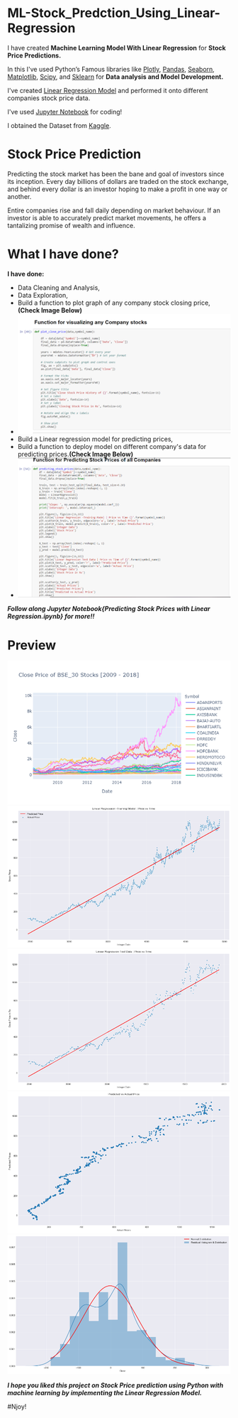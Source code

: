 # ML-Stock_Predction_Using_Linear-Regression

I have created **Machine Learning Model With Linear Regression** for **Stock Price Predictions.**

In this I've used Python’s Famous libraries like [Plotly](https://www.geeksforgeeks.org/getting-started-with-plotly-python/#:~:text=The%20Plotly%20Python%20library%20is%20an%20interactive%20open%2Dsource%20library.&text=plotly%20graph%20objects%20are%20a,histograms%2C%20pie%20charts%2C%20etc.), [Pandas](https://pandas.pydata.org/), [Seaborn](https://seaborn.pydata.org/), [Matplotlib](https://matplotlib.org/), [Scipy](https://www.scipy.org/), and [Sklearn](https://scikit-learn.org/) for **Data analysis and Model Development.**

I've created [Linear Regression Model](https://www.geeksforgeeks.org/ml-linear-regression/) and performed it onto different companies stock price data.

I've used [Jupyter Notebook](https://jupyter.org/) for coding!

I obtained the Dataset from [Kaggle](https://www.kaggle.com/sugandhkhobragade/bse30-daily-market-price-20082018).

# Stock Price Prediction

Predicting the stock market has been the bane and goal of investors since its inception. 
Every day billions of dollars are traded on the stock exchange, and behind every dollar is an investor hoping to make a profit in one way or another.

Entire companies rise and fall daily depending on market behaviour. 
If an investor is able to accurately predict market movements, he offers a tantalizing promise of wealth and influence.

# What I have done?

**I have done:**
  * Data Cleaning and Analysis,
  * Data Exploration,
  * Build a function to plot graph of any company stock closing price,**(Check Image Below)**
  * ![Image6](https://github.com/Anuragtsl/ML-Stock_Predction_Using_Linear-Regression/blob/main/images/6.png)
  * Build a Linear regression model for predicting prices,
  * Build a function to deploy model on different company's data for predicting prices.**(Check Image Below)**
  * ![Image7](https://github.com/Anuragtsl/ML-Stock_Predction_Using_Linear-Regression/blob/main/images/7.png)

***Follow along Jupyter Notebook{Predicting Stock Prices with Linear Regression.ipynb} for more!!***

# Preview

![Image1](https://github.com/Anuragtsl/ML-Stock_Predction_Using_Linear-Regression/blob/main/images/1.png)
![Image2](https://github.com/Anuragtsl/ML-Stock_Predction_Using_Linear-Regression/blob/main/images/2.png)
![Image3](https://github.com/Anuragtsl/ML-Stock_Predction_Using_Linear-Regression/blob/main/images/3.png)
![Image4](https://github.com/Anuragtsl/ML-Stock_Predction_Using_Linear-Regression/blob/main/images/4.png)
![Image5](https://github.com/Anuragtsl/ML-Stock_Predction_Using_Linear-Regression/blob/main/images/5.png)

***I hope you liked this project on Stock Price prediction using Python with machine learning by implementing the Linear Regression Model.***

#Njoy!
